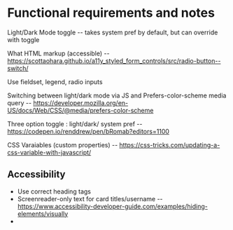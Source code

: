 # Functional requirements and notes

Light/Dark Mode toggle -- takes system pref by default, but can override with toggle 

What  HTML markup (accessible) -- https://scottaohara.github.io/a11y_styled_form_controls/src/radio-button--switch/

Use fieldset, legend, radio inputs

Switching between light/dark mode via JS and  Prefers-color-scheme media query -- https://developer.mozilla.org/en-US/docs/Web/CSS/@media/prefers-color-scheme

Three option toggle : light/dark/ system pref -- https://codepen.io/renddrew/pen/bRomab?editors=1100

CSS Varaiables (custom properties) -- https://css-tricks.com/updating-a-css-variable-with-javascript/



## Accessibility
- Use correct heading tags
- Screenreader-only text for card titles/username -- https://www.accessibility-developer-guide.com/examples/hiding-elements/visually
- 